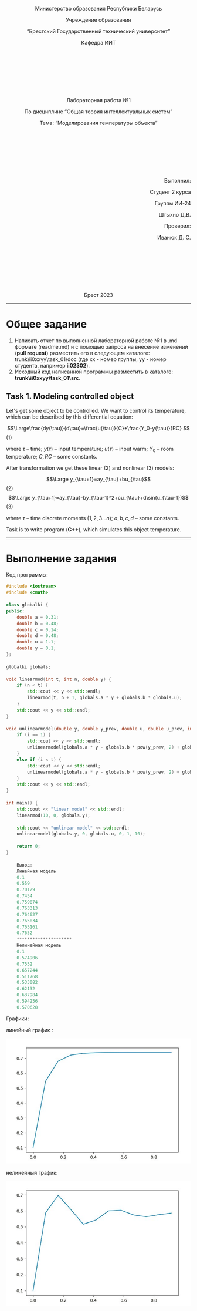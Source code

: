 <p style="text-align: center;">Министерство образования Республики Беларусь</p>
<p style="text-align: center;">Учреждение образования</p>
<p style="text-align: center;">“Брестский Государственный технический университет”</p>
<p style="text-align: center;">Кафедра ИИТ</p>
<div style="margin-bottom: 10em;"></div>
<p style="text-align: center;">Лабораторная работа №1</p>
<p style="text-align: center;">По дисциплине “Общая теория интеллектуальных систем”</p>
<p style="text-align: center;">Тема: “Моделирования температуры объекта”</p>
<div style="margin-bottom: 10em;"></div>
<p style="text-align: right;">Выполнил:</p>
<p style="text-align: right;">Студент 2 курса</p>
<p style="text-align: right;">Группы ИИ-24</p>
<p style="text-align: right;">Штыхно Д.В.</p>
<p style="text-align: right;">Проверил:</p>
<p style="text-align: right;">Иванюк Д. С.</p>
<div style="margin-bottom: 10em;"></div>
<p style="text-align: center;">Брест 2023</p>

---

# Общее задание #
1. Написать отчет по выполненной лабораторной работе №1 в .md формате (readme.md) и с помощью запроса на внесение изменений (**pull request**) разместить его в следующем каталоге: trunk\ii0xxyy\task_01\doc (где xx - номер группы, yy - номер студента, например **ii02302**).
2. Исходный код написанной программы разместить в каталоге: **trunk\ii0xxyy\task_01\src**.

## Task 1. Modeling controlled object ##
Let's get some object to be controlled. We want to control its temperature, which can be described by this differential equation:

$$\Large\frac{dy(\tau)}{d\tau}=\frac{u(\tau)}{C}+\frac{Y_0-y(\tau)}{RC} $$ (1)

where $\tau$ – time; $y(\tau)$ – input temperature; $u(\tau)$ – input warm; $Y_0$ – room temperature; $C,RC$ – some constants.

After transformation we get these linear (2) and nonlinear (3) models:

$$\Large y_{\tau+1}=ay_{\tau}+bu_{\tau}$$ (2)
$$\Large y_{\tau+1}=ay_{\tau}-by_{\tau-1}^2+cu_{\tau}+d\sin(u_{\tau-1})$$ (3)

where $\tau$ – time discrete moments ($1,2,3{\dots}n$); $a,b,c,d$ – some constants.

Task is to write program (**C++**), which simulates this object temperature.

---

# Выполнение задания #

Код программы:
```C++
#include <iostream>
#include <cmath>

class globalki {
public:
    double a = 0.31;
    double b = 0.48;
    double c = 0.14;
    double d = 0.48;
    double u = 1.1;
    double y = 0.1;
};

globalki globals;

void linearmod(int t, int n, double y) {
    if (n < t) {
        std::cout << y << std::endl;
        linearmod(t, n + 1, globals.a * y + globals.b * globals.u);
    }
    std::cout << y << std::endl;
}

void unlinearmodel(double y, double y_prev, double u, double u_prev, int i, int t) {
    if (i == 1) {
        std::cout << y << std::endl;
        unlinearmodel(globals.a * y - globals.b * pow(y_prev, 2) + globals.c * 1 + globals.d * sin(1), y, globals.u, globals.u, i + 1, t);
    }
    else if (i < t) {
        std::cout << y << std::endl;
        unlinearmodel(globals.a * y - globals.b * pow(y_prev, 2) + globals.c * u + globals.d * sin(u_prev), y, globals.u, globals.u, i + 1, t);
    }
    std::cout << y << std::endl;
}

int main() {
    std::cout << "linear model" << std::endl;
    linearmod(10, 0, globals.y);

    std::cout << "unlinear model" << std::endl;
    unlinearmodel(globals.y, 0, globals.u, 0, 1, 10);

    return 0;
}

    Вывод:
    Линейная модель
    0.1
    0.559
    0.70129
    0.7454
    0.759074
    0.763313
    0.764627
    0.765034
    0.765161
    0.7652
    *********************
    Нелинейная модель
    0.1
    0.574906
    0.7552
    0.657244
    0.511768
    0.533082
    0.62132
    0.637984
    0.594256
    0.570628
```
 Графики:
 
 линейный график :
 
 ![линейный график](liniya.jpg)
 
 нелинейный график:
 
 ![нелинейный график](neliniya.jpg)
